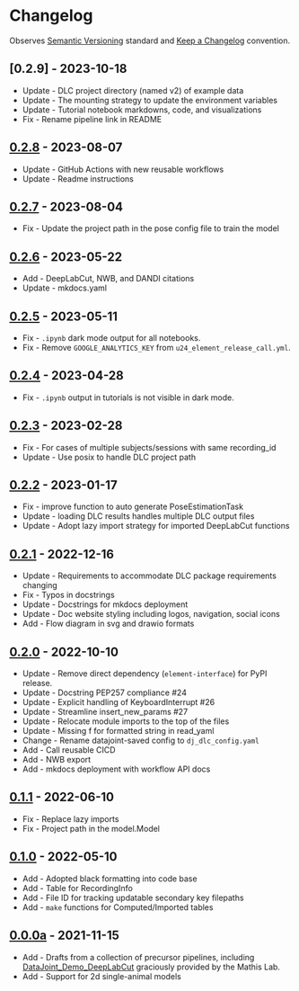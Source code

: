 # Changelog

Observes [Semantic Versioning](https://semver.org/spec/v2.0.0.html) standard and 
[Keep a Changelog](https://keepachangelog.com/en/1.0.0/) convention.

## [0.2.9] - 2023-10-18

+ Update - DLC project directory (named v2) of example data
+ Update - The mounting strategy to update the environment variables
+ Update - Tutorial notebook markdowns, code, and visualizations
+ Fix - Rename pipeline link in README

## [0.2.8] - 2023-08-07

+ Update - GitHub Actions with new reusable workflows
+ Update - Readme instructions

## [0.2.7] - 2023-08-04

+ Fix - Update the project path in the pose config file to train the model

## [0.2.6] - 2023-05-22

+ Add - DeepLabCut, NWB, and DANDI citations
+ Update - mkdocs.yaml

## [0.2.5] - 2023-05-11

+ Fix - `.ipynb` dark mode output for all notebooks.
+ Fix - Remove `GOOGLE_ANALYTICS_KEY` from `u24_element_release_call.yml`.

## [0.2.4] - 2023-04-28

+ Fix - `.ipynb` output in tutorials is not visible in dark mode.

## [0.2.3] - 2023-02-28

+ Fix - For cases of multiple subjects/sessions with same recording_id
+ Update - Use posix to handle DLC project path

## [0.2.2] - 2023-01-17

+ Fix - improve function to auto generate PoseEstimationTask
+ Update - loading DLC results handles multiple DLC output files
+ Update - Adopt lazy import strategy for imported DeepLabCut functions

## [0.2.1] - 2022-12-16

+ Update - Requirements to accommodate DLC package requirements changing
+ Fix - Typos in docstrings
+ Update - Docstrings for mkdocs deployment
+ Update - Doc website styling including logos, navigation, social icons
+ Add - Flow diagram in svg and drawio formats

## [0.2.0] - 2022-10-10

+ Update - Remove direct dependency (`element-interface`) for PyPI release.
+ Update - Docstring PEP257 compliance #24 
+ Update - Explicit handling of KeyboardInterrupt #26
+ Update - Streamline insert_new_params #27
+ Update - Relocate module imports to the top of the files
+ Update - Missing f for formatted string in read_yaml
+ Change - Rename datajoint-saved config to `dj_dlc_config.yaml`
+ Add - Call reusable CICD
+ Add - NWB export
+ Add - mkdocs deployment with workflow API docs

## [0.1.1] - 2022-06-10

+ Fix - Replace lazy imports
+ Fix - Project path in the model.Model

## [0.1.0] - 2022-05-10

+ Add - Adopted black formatting into code base
+ Add - Table for RecordingInfo
+ Add - File ID for tracking updatable secondary key filepaths
+ Add - `make` functions for Computed/Imported tables

## [0.0.0a] - 2021-11-15

+ Add - Drafts from a collection of precursor pipelines, including
  [DataJoint_Demo_DeepLabCut](https://github.com/MMathisLab/DataJoint_Demo_DeepLabCut)
  graciously provided by the Mathis Lab.
+ Add - Support for 2d single-animal models

[0.2.8]: https://github.com/datajoint/element-deeplabcut/releases/tag/0.2.8
[0.2.7]: https://github.com/datajoint/element-deeplabcut/releases/tag/0.2.7
[0.2.6]: https://github.com/datajoint/element-deeplabcut/releases/tag/0.2.6
[0.2.5]: https://github.com/datajoint/element-deeplabcut/releases/tag/0.2.5
[0.2.4]: https://github.com/datajoint/element-deeplabcut/releases/tag/0.2.4
[0.2.3]: https://github.com/datajoint/element-deeplabcut/releases/tag/0.2.3
[0.2.2]: https://github.com/datajoint/element-deeplabcut/releases/tag/0.2.2
[0.2.1]: https://github.com/datajoint/element-deeplabcut/releases/tag/0.2.1
[0.2.0]: https://github.com/datajoint/element-deeplabcut/releases/tag/0.2.0
[0.1.1]: https://github.com/datajoint/element-deeplabcut/releases/tag/0.1.1
[0.1.0]: https://github.com/datajoint/element-deeplabcut/releases/tag/0.1.0
[0.0.0a]: https://github.com/datajoint/element-deeplabcut/releases/tag/0.0.0a
